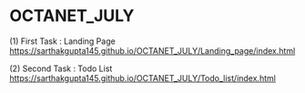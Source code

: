 # OCTANET_JULY

(1) First Task : Landing Page 
    <a>https://sarthakgupta145.github.io/OCTANET_JULY/Landing_page/index.html</a>
    
(2) Second Task : Todo List
    <a>https://sarthakgupta145.github.io/OCTANET_JULY/Todo_list/index.html</a>
